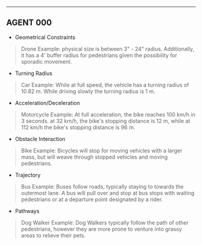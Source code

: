 ----
## AGENT 000
* Geometrical Constraints

>Drone Example: physical size is between 3" - 24" radius. Additionally, it has a 4' buffer radius for pedestrians given the possibility for sporadic movement.

* Turning Radius

>Car Example: While at full speed, the vehicle has a turning radius of 10.82 m. While driving slowly the turning radius is 1 m.

* Acceleration/Deceleration

>Motorcycle Example: At full acceleration, the bike reaches 100 km/h in 3 seconds. at 32 km/h, the bike's stopping distance is 12 m, while at 112 km/h the bike's stopping distance is 96 m.

* Obstacle Interaction

>Bike Example: Bicycles will stop for moving vehicles with a larger mass, but will weave through stopped vehicles and moving pedestrians.

* Trajectory

>Bus Example: Buses follow roads, typically staying to towards the outermost lane. A bus will pull over and stop at bus stops with waiting pedestrians or at a departure point designated by a rider.

* Pathways

>Dog Walker Example: Dog Walkers typically follow the path of other pedestrians, however they are more prone to venture into grassy areas to relieve their pets.
